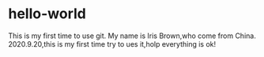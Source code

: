 # hello-world
This is my first time to use git.
My name is Iris Brown,who come from China.
2020.9.20,this is my first time try to ues it,holp everything is ok!
